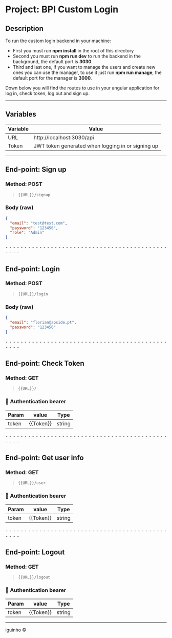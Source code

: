 # Project: BPI Custom Login

## Description

To run the custom login backend in your machine:

- First you must run **npm install** in the root of this directory
- Second you must run **npm run dev** to run the backend in the background, the default port is **3030**.
- Third and last one, if you want to manage the users and create new ones you can use the manager, to use it just run **npm run manage**, the default port for the manager is **3000**.

Down below you will find the routes to use in your angular application for log in, check token, log out and sign up.

---

## Variables

| Variable | Value                                             |
| -------- | ------------------------------------------------- |
| URL      | http://localhost:3030/api                         |
| Token    | JWT token generated when logging in or signing up |

---

## End-point: Sign up

### Method: POST

> ```
> {{URL}}/signup
> ```

### Body (**raw**)

```json
{
  "email": "test@test.com",
  "password": "123456",
  "role": "Admin"
}
```

⁃ ⁃ ⁃ ⁃ ⁃ ⁃ ⁃ ⁃ ⁃ ⁃ ⁃ ⁃ ⁃ ⁃ ⁃ ⁃ ⁃ ⁃ ⁃ ⁃ ⁃ ⁃ ⁃ ⁃ ⁃ ⁃ ⁃ ⁃ ⁃ ⁃ ⁃ ⁃ ⁃ ⁃ ⁃ ⁃ ⁃ ⁃ ⁃ ⁃ ⁃ ⁃ ⁃ ⁃ ⁃ ⁃ ⁃

## End-point: Login

### Method: POST

> ```
> {{URL}}/login
> ```

### Body (**raw**)

```json
{
  "email": "florian@apside.pt",
  "password": "123456"
}
```

⁃ ⁃ ⁃ ⁃ ⁃ ⁃ ⁃ ⁃ ⁃ ⁃ ⁃ ⁃ ⁃ ⁃ ⁃ ⁃ ⁃ ⁃ ⁃ ⁃ ⁃ ⁃ ⁃ ⁃ ⁃ ⁃ ⁃ ⁃ ⁃ ⁃ ⁃ ⁃ ⁃ ⁃ ⁃ ⁃ ⁃ ⁃ ⁃ ⁃ ⁃ ⁃ ⁃ ⁃ ⁃ ⁃ ⁃

## End-point: Check Token

### Method: GET

> ```
> {{URL}}/
> ```

### 🔑 Authentication bearer

| Param | value     | Type   |
| ----- | --------- | ------ |
| token | {{Token}} | string |

⁃ ⁃ ⁃ ⁃ ⁃ ⁃ ⁃ ⁃ ⁃ ⁃ ⁃ ⁃ ⁃ ⁃ ⁃ ⁃ ⁃ ⁃ ⁃ ⁃ ⁃ ⁃ ⁃ ⁃ ⁃ ⁃ ⁃ ⁃ ⁃ ⁃ ⁃ ⁃ ⁃ ⁃ ⁃ ⁃ ⁃ ⁃ ⁃ ⁃ ⁃ ⁃ ⁃ ⁃ ⁃ ⁃ ⁃

## End-point: Get user info

### Method: GET

> ```
> {{URL}}/user
> ```

### 🔑 Authentication bearer

| Param | value     | Type   |
| ----- | --------- | ------ |
| token | {{Token}} | string |

⁃ ⁃ ⁃ ⁃ ⁃ ⁃ ⁃ ⁃ ⁃ ⁃ ⁃ ⁃ ⁃ ⁃ ⁃ ⁃ ⁃ ⁃ ⁃ ⁃ ⁃ ⁃ ⁃ ⁃ ⁃ ⁃ ⁃ ⁃ ⁃ ⁃ ⁃ ⁃ ⁃ ⁃ ⁃ ⁃ ⁃ ⁃ ⁃ ⁃ ⁃ ⁃ ⁃ ⁃ ⁃ ⁃ ⁃

## End-point: Logout

### Method: GET

> ```
> {{URL}}/logout
> ```

### 🔑 Authentication bearer

| Param | value     | Type   |
| ----- | --------- | ------ |
| token | {{Token}} | string |

---

iguinho ©

